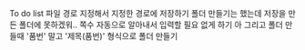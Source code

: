 To do list
파일 경로 지정해서 지정한 경로에 저장하기
폴더 만들기는 했는데 저장을 만든 폴더에 못하겠워..
쪽수 자동으로 알아내서 입력할 필요 없게 하기
아 그리고 폴더 만들때 '품번' 말고 '제목(품번)' 형식으로 폴더 만들기
